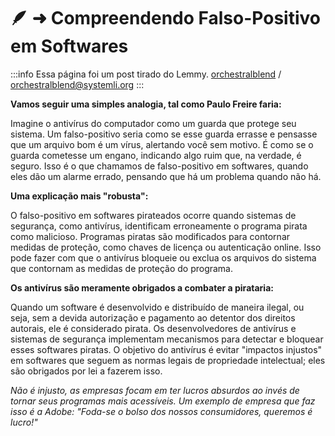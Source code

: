 # 🪶 ➜ Compreendendo Falso-Positivo em Softwares

:::info 
Essa página foi um post tirado do Lemmy. 
[orchestralblend](https://github.com/orchestralblend) / [orchestralblend@systemli.org](mailto:orchestralblend@systemli.org)
:::

**Vamos seguir uma simples analogia, tal como Paulo Freire faria:**

Imagine o antivírus do computador como um guarda que protege seu sistema. Um falso-positivo seria como se esse guarda errasse e pensasse que um arquivo bom é um vírus, alertando você sem motivo. É como se o guarda cometesse um engano, indicando algo ruim que, na verdade, é seguro. Isso é o que chamamos de falso-positivo em softwares, quando eles dão um alarme errado, pensando que há um problema quando não há.

**Uma explicação mais "robusta":**

O falso-positivo em softwares pirateados ocorre quando sistemas de segurança, como antivírus, identificam erroneamente o programa pirata como malicioso. Programas piratas são modificados para contornar medidas de proteção, como chaves de licença ou autenticação online. Isso pode fazer com que o antivírus bloqueie ou exclua os arquivos do sistema que contornam as medidas de proteção do programa.

**Os antivírus são meramente obrigados a combater a pirataria:**

Quando um software é desenvolvido e distribuído de maneira ilegal, ou seja, sem a devida autorização e pagamento ao detentor dos direitos autorais, ele é considerado pirata. Os desenvolvedores de antivírus e sistemas de segurança implementam mecanismos para detectar e bloquear esses softwares piratas. O objetivo do antivírus é evitar "impactos injustos" em softwares que seguem as normas legais de propriedade intelectual; eles são obrigados por lei a fazerem isso.

*Não é injusto, as empresas focam em ter lucros absurdos ao invés de tornar seus programas mais acessíveis. Um exemplo de empresa que faz isso é a Adobe: "Foda-se o bolso dos nossos consumidores, queremos é lucro!"*
